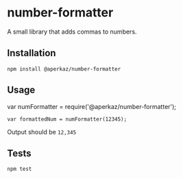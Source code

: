 # number-formatter
A small library that adds commas to numbers.

## Installation
`npm install @aperkaz/number-formatter`

## Usage
var numFormatter = require('@aperkaz/number-formatter');

    var formattedNum = numFormatter(12345);


  Output should be `12,345`

  ## Tests
  `npm test`
